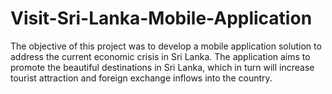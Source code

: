 # Visit-Sri-Lanka-Mobile-Application
The objective of this project was to develop a mobile application solution to address the current economic crisis in Sri Lanka. The application aims to promote the beautiful destinations in Sri Lanka, which in turn will increase tourist attraction and foreign exchange inflows into the country.
